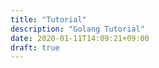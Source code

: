 ```yaml
---
title: "Tutorial"
description: "Golang Tutorial"
date: 2020-01-11T14:09:21+09:00
draft: true
---
```


